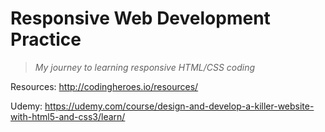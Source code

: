 # Responsive Web Development Practice

> *My journey to learning responsive HTML/CSS coding*


Resources: http://codingheroes.io/resources/

Udemy: https://udemy.com/course/design-and-develop-a-killer-website-with-html5-and-css3/learn/

